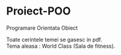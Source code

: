 # Proiect-POO
Programare Orientata Obiect

Toate cerintele temei se gasesc in pdf.\
Tema aleasa : World Class (Sala de fitness).
